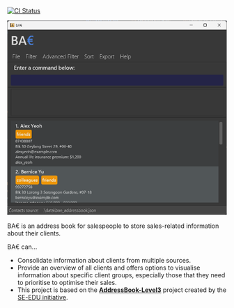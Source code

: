 [![CI Status](https://github.com/AY2425S1-CS2103T-W14-2/tp/workflows/Java%20CI/badge.svg)](https://github.com/AY2425S1-CS2103T-W14-2/tp/actions)

![Ui](docs/images/UG_Images/Ui.png)

BA€ is an address book for salespeople to store sales-related information about their clients.<br>

BA€ can...
* Consolidate information about clients from multiple sources.
* Provide an overview of all clients and offers options to visualise information about specific client groups, especially those that they need to prioritise to optimise their sales.
*  This project is based on the **[AddressBook-Level3](https://se-education.org/addressbook-level3)** project created by the [SE-EDU initiative](https://se-education.org).
